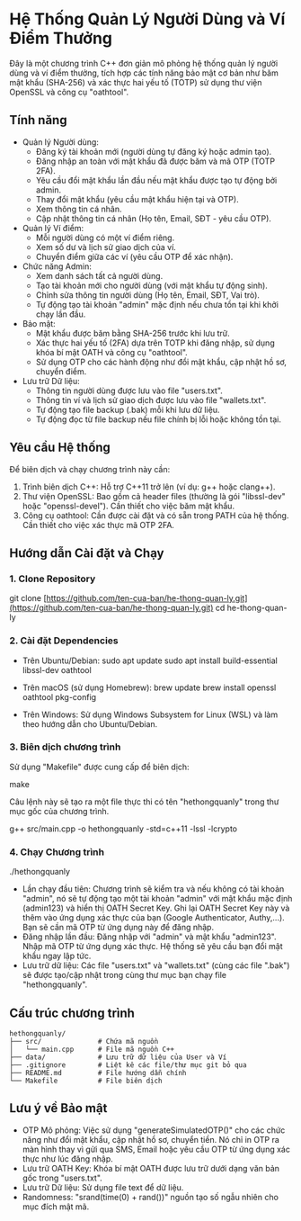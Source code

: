 # Hệ Thống Quản Lý Người Dùng và Ví Điểm Thưởng

Đây là một chương trình C++ đơn giản mô phỏng hệ thống quản lý người dùng và ví điểm thưởng, tích hợp các tính năng bảo mật cơ bản như băm mật khẩu (SHA-256) và xác thực hai yếu tố (TOTP) sử dụng thư viện OpenSSL và công cụ "oathtool".

## Tính năng

- Quản lý Người dùng:
    * Đăng ký tài khoản mới (người dùng tự đăng ký hoặc admin tạo).
    * Đăng nhập an toàn với mật khẩu đã được băm và mã OTP (TOTP 2FA).
    * Yêu cầu đổi mật khẩu lần đầu nếu mật khẩu được tạo tự động bởi admin.
    * Thay đổi mật khẩu (yêu cầu mật khẩu hiện tại và OTP).
    * Xem thông tin cá nhân.
    * Cập nhật thông tin cá nhân (Họ tên, Email, SĐT - yêu cầu OTP).
- Quản lý Ví điểm:
    * Mỗi người dùng có một ví điểm riêng.
    * Xem số dư và lịch sử giao dịch của ví.
    * Chuyển điểm giữa các ví (yêu cầu OTP để xác nhận).
- Chức năng Admin:
    * Xem danh sách tất cả người dùng.
    * Tạo tài khoản mới cho người dùng (với mật khẩu tự động sinh).
    * Chỉnh sửa thông tin người dùng (Họ tên, Email, SĐT, Vai trò).
    * Tự động tạo tài khoản "admin" mặc định nếu chưa tồn tại khi khởi chạy lần đầu.
- Bảo mật:
    * Mật khẩu được băm bằng SHA-256 trước khi lưu trữ.
    * Xác thực hai yếu tố (2FA) dựa trên TOTP khi đăng nhập, sử dụng khóa bí mật OATH và công cụ "oathtool".
    * Sử dụng OTP cho các hành động như đổi mật khẩu, cập nhật hồ sơ, chuyển điểm.
- Lưu trữ Dữ liệu:
    * Thông tin người dùng được lưu vào file "users.txt".
    * Thông tin ví và lịch sử giao dịch được lưu vào file "wallets.txt".
    * Tự động tạo file backup (.bak) mỗi khi lưu dữ liệu.
    * Tự động đọc từ file backup nếu file chính bị lỗi hoặc không tồn tại.

## Yêu cầu Hệ thống

Để biên dịch và chạy chương trình này cần:

1.  Trình biên dịch C++: Hỗ trợ C++11 trở lên (ví dụ: g++ hoặc clang++).
2.  Thư viện OpenSSL: Bao gồm cả header files (thường là gói "libssl-dev" hoặc "openssl-devel"). Cần thiết cho việc băm mật khẩu.
3.  Công cụ oathtool: Cần được cài đặt và có sẵn trong PATH của hệ thống. Cần thiết cho việc xác thực mã OTP 2FA.

## Hướng dẫn Cài đặt và Chạy

### 1. Clone Repository

git clone [https://github.com/ten-cua-ban/he-thong-quan-ly.git](https://github.com/ten-cua-ban/he-thong-quan-ly.git)
cd he-thong-quan-ly

### 2. Cài đặt Dependencies

- Trên Ubuntu/Debian:
sudo apt update
sudo apt install build-essential libssl-dev oathtool

- Trên macOS (sử dụng Homebrew):
brew update
brew install openssl oathtool pkg-config

- Trên Windows:
Sử dụng Windows Subsystem for Linux (WSL) và làm theo hướng dẫn cho Ubuntu/Debian.

### 3. Biên dịch chương trình

Sử dụng "Makefile" được cung cấp để biên dịch:

make

Câu lệnh này sẽ tạo ra một file thực thi có tên "hethongquanly" trong thư mục gốc của chương trình.

g++ src/main.cpp -o hethongquanly -std=c++11 -lssl -lcrypto

### 4. Chạy Chương trình

./hethongquanly

- Lần chạy đầu tiên: Chương trình sẽ kiểm tra và nếu không có tài khoản "admin", nó sẽ tự động tạo một tài khoản "admin" với mật khẩu mặc định (admin123) và hiển thị OATH Secret Key.
  Ghi lại OATH Secret Key này và thêm vào ứng dụng xác thực của bạn (Google Authenticator, Authy,...). Bạn sẽ cần mã OTP từ ứng dụng này để đăng nhập.
- Đăng nhập lần đầu: Đăng nhập với "admin" và mật khẩu "admin123". Nhập mã OTP từ ứng dụng xác thực. Hệ thống sẽ yêu cầu bạn đổi mật khẩu ngay lập tức.
- Lưu trữ dữ liệu: Các file "users.txt" và "wallets.txt" (cùng các file ".bak") sẽ được tạo/cập nhật trong cùng thư mục bạn chạy file "hethongquanly".

## Cấu trúc chương trình
```
hethongquanly/
├── src/              # Chứa mã nguồn
│   └── main.cpp      # File mã nguồn C++
├── data/             # Lưu trữ dữ liệu của User và Ví                   
├── .gitignore        # Liệt kê các file/thư mục git bỏ qua
├── README.md         # File hướng dẫn chính
└── Makefile          # File biên dịch
```
## Lưu ý về Bảo mật

- OTP Mô phỏng: Việc sử dụng "generateSimulatedOTP()" cho các chức năng như đổi mật khẩu, cập nhật hồ sơ, chuyển tiền. Nó chỉ in OTP ra màn hình thay vì gửi qua SMS, Email hoặc yêu cầu OTP từ ứng dụng xác thực như lúc đăng nhập.
- Lưu trữ OATH Key: Khóa bí mật OATH được lưu trữ dưới dạng văn bản gốc trong "users.txt".
- Lưu trữ Dữ liệu: Sử dụng file text để dữ liệu.
- Randomness: "srand(time(0) + rand())" nguồn tạo số ngẫu nhiên cho mục đích mật mã.
